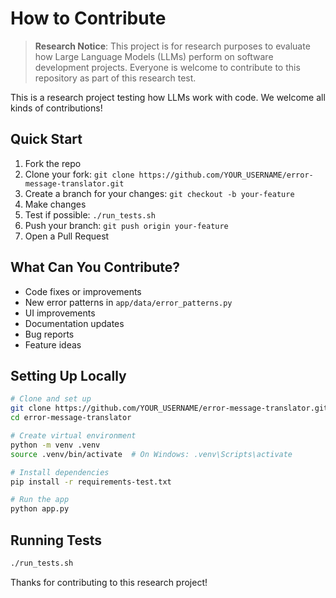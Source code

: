 # How to Contribute

> **Research Notice**: This project is for research purposes to evaluate how Large Language Models (LLMs) perform on software development projects. Everyone is welcome to contribute to this repository as part of this research test.

This is a research project testing how LLMs work with code. We welcome all kinds of contributions!

## Quick Start

1. Fork the repo
2. Clone your fork: `git clone https://github.com/YOUR_USERNAME/error-message-translator.git`
3. Create a branch for your changes: `git checkout -b your-feature`
4. Make changes
5. Test if possible: `./run_tests.sh`
6. Push your branch: `git push origin your-feature`
7. Open a Pull Request

## What Can You Contribute?

* Code fixes or improvements
* New error patterns in `app/data/error_patterns.py`
* UI improvements
* Documentation updates
* Bug reports
* Feature ideas

## Setting Up Locally

```bash
# Clone and set up
git clone https://github.com/YOUR_USERNAME/error-message-translator.git
cd error-message-translator

# Create virtual environment
python -m venv .venv
source .venv/bin/activate  # On Windows: .venv\Scripts\activate

# Install dependencies
pip install -r requirements-test.txt

# Run the app
python app.py
```

## Running Tests
```bash
./run_tests.sh
```

Thanks for contributing to this research project! 